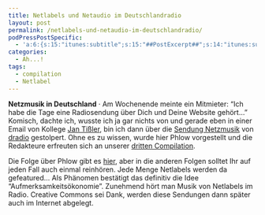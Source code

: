 ```yaml
---
title: Netlabels und Netaudio im Deutschlandradio
layout: post
permalink: /netlabels-und-netaudio-im-deutschlandradio/
podPressPostSpecific:
  - 'a:6:{s:15:"itunes:subtitle";s:15:"##PostExcerpt##";s:14:"itunes:summary";s:15:"##PostExcerpt##";s:15:"itunes:keywords";s:17:"##WordPressCats##";s:13:"itunes:author";s:10:"##Global##";s:15:"itunes:explicit";s:2:"No";s:12:"itunes:block";s:2:"No";}'
categories:
  - Ah...!
tags:
  - compilation
  - Netlabel
---
```

**Netzmusik in Deutschland** &middot; Am Wochenende meinte ein Mitmieter: &#8220;Ich habe die Tage eine Radiosendung über Dich und Deine Website gehört&#8230;&#8221; Komisch, dachte ich, wusste ich ja gar nichts von und gerade eben in einer Email von Kollege <a href="http://upload-magazin.de" target="_blank">Jan Tißler</a>, bin ich dann über die <a href="http://www.breitband-online.de/index.php?id=home&no_cache=1&mode=netzmusik" target="_blank">Sendung Netzmusik</a> von [dradio][1] gestolpert. Ohne es zu wissen, wurde hier Phlow vorgestellt und die Redakteure erfreuten sich an unserer [dritten Compilation][2].

Die Folge über Phlow gibt es <a href="http://www.breitband-online.de/index.php?id=home&no_cache=1&thema_id=388&run_mode=themen" target="_blank">hier</a>, aber in die anderen Folgen solltet Ihr auf jeden Fall auch einmal reinhören. Jede Menge Netlabels werden da gefeatured&#8230; Als Phänomen bestätigt das definitiv die Idee &#8220;Aufmerksamkeitsökonomie&#8221;. Zunehmend hört man Musik von Netlabels im Radio. Creative Commons sei Dank, werden diese Sendungen dann später auch im Internet abgelegt.

 [1]: http://www.dradio.de/
 [2]: http://phlow.net/magazin/mp3-musik-download/compilation/4-best-of-netlabels-their-finest-hour-3